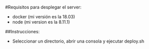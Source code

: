 #Requisitos para desplegar el server:
* docker (mi versión es la 18.03)
* node (mi version es la 8.11.1)

##Instrucciones:
* Seleccionar un directorio, abrir una consola y ejecutar deploy.sh
